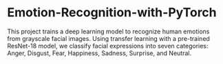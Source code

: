 # Emotion-Recognition-with-PyTorch
This project trains a deep learning model to recognize human emotions from grayscale facial images. Using transfer learning with a pre-trained ResNet-18 model, we classify facial expressions into seven categories: Anger, Disgust, Fear, Happiness, Sadness, Surprise, and Neutral.
